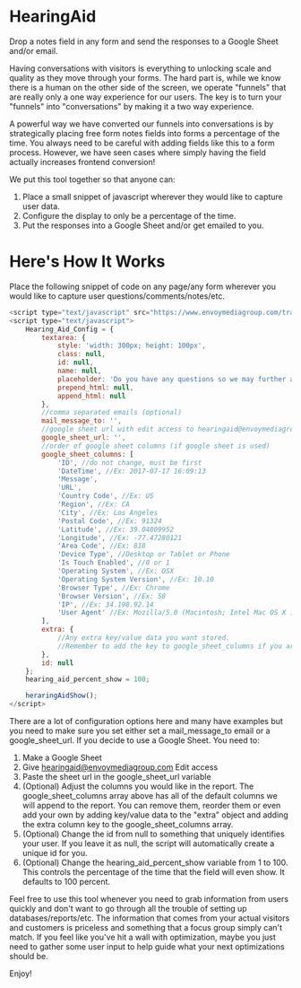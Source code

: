 # HearingAid
Drop a notes field in any form and send the responses to a Google Sheet and/or email.

Having conversations with visitors is everything to unlocking scale and quality as they move through your forms. The hard part is, while we know there is a human on the other side of the screen, we operate "funnels" that are really only a one way experience for our users. The key is to turn your "funnels" into "conversations" by making it a two way experience.

A powerful way we have converted our funnels into conversations is by strategically placing free form notes fields into forms a percentage of the time. You always need to be careful with adding fields like this to a form process. However, we have seen cases where simply having the field actually increases frontend conversion! 

We put this tool together so that anyone can:

1. Place a small snippet of javascript wherever they would like to capture user data.
2. Configure the display to only be a percentage of the time.
3. Put the responses into a Google Sheet and/or get emailed to you.

# Here's How It Works

Place the following snippet of code on any page/any form wherever you would like to capture user questions/comments/notes/etc.

```javascript
<script type="text/javascript" src="https://www.envoymediagroup.com/track/hearing/aid.js"></script>
<script type="text/javascript">
    Hearing_Aid_Config = {
        textarea: {
            style: 'width: 300px; height: 100px',
            class: null,
            id: null,
            name: null,
            placeholder: 'Do you have any questions so we may further assist you? (optional)',
            prepend_html: null,
            append_html: null
        },
        //comma separated emails (optional)
        mail_message_to: '',
        //google sheet url with edit access to hearingaid@envoymediagroup.com (optional)
        google_sheet_url: '',
        //order of google sheet columns (if google sheet is used)
        google_sheet_columns: [
            'ID', //do not change, must be first
            'DateTime', //Ex: 2017-07-17 16:09:13
            'Message',
            'URL',
            'Country Code', //Ex: US
            'Region', //Ex: CA
            'City', //Ex: Los Angeles
            'Postal Code', //Ex: 91324
            'Latitude', //Ex: 39.04809952
            'Longitude', //Ex: -77.47280121
            'Area Code', //Ex: 818
            'Device Type', //Desktop or Tablet or Phone
            'Is Touch Enabled', //0 or 1
            'Operating System', //Ex: OSX
            'Operating System Version', //Ex: 10.10
            'Browser Type', //Ex: Chrome
            'Browser Version', //Ex: 58
            'IP', //Ex: 34.198.92.14
            'User Agent' //Ex: Mozilla/5.0 (Macintosh; Intel Mac OS X 10_12_5) AppleWebKit/537.36 (KHTML, like Gecko) Chrome/58.0.3029.110 Safari/537.36
        ],
        extra: {
            //Any extra key/value data you want stored.
            //Remember to add the key to google_sheet_columns if you are using the sheet feature.
        },
        id: null
    };
    hearing_aid_percent_show = 100;

    heraringAidShow();
</script>
```
There are a lot of configuration options here and many have examples but you need to make sure you set either set a mail_message_to email or a google_sheet_url. If you decide to use a Google Sheet. You need to:

1. Make a Google Sheet
2. Give hearingaid@envoymediagroup.com Edit access
3. Paste the sheet url in the google_sheet_url variable
4. (Optional) Adjust the columns you would like in the report. The google_sheet_columns array above has all of the default columns we will append to the report. You can remove them, reorder them or even add your own by adding key/value data to the "extra" object and adding the extra column key to the google_sheet_columns array.
5. (Optional) Change the id from null to something that uniquely identifies your user. If you leave it as null, the script will automatically create a unique id for you.
6. (Optional) Change the hearing_aid_percent_show variable from 1 to 100. This controls the percentage of the time that the field will even show. It defaults to 100 percent.
    
Feel free to use this tool whenever you need to grab information from users quickly and don't want to go through all the trouble of setting up databases/reports/etc. The information that comes from your actual visitors and customers is priceless and something that a focus group simply can't match. If you feel like you've hit a wall with optimization, maybe you just need to gather some user input to help guide what your next optimizations should be.

Enjoy!
